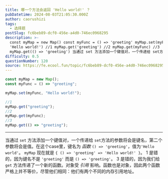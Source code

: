 ```yaml
---
title: 哪一个方法会返回 'Hello world!' ？
pubDatetime: 2024-08-03T21:05:30.000Z
author: caorushizi
tags:
  - 选择题
postSlug: fc6beb89-dcf0-456e-a4d0-746ec0968295
description: >-
  const myMap = new Map() const myFunc = () => 'greeting' myMap.set(myFunc,
  'Hello world!') //1 myMap.get('greeting') //2 myMap.get(myFunc) //3
  myMap.get(() => 'greeting') 当通过 set 方法添加一个键值对，一个传递给 set方法的
difficulty: 0.5
questionNumber: 120
source: https://fe.ecool.fun/topic/fc6beb89-dcf0-456e-a4d0-746ec0968295
---
```


```javascript
const myMap = new Map();
const myFunc = () => "greeting";

myMap.set(myFunc, "Hello world!");

//1
myMap.get("greeting");
//2
myMap.get(myFunc);
//3
myMap.get(() => "greeting");
```

---

当通过 `set` 方法添加一个键值对，一个传递给 `set`方法的参数将会是键名，第二个参数将会是值。在这个case里，键名为 _函数_ `() => 'greeting'`，值为`'Hello world'`。 `myMap` 现在就是 `{ () => 'greeting' => 'Hello world!' }`。
1 是错的，因为键名不是 `'greeting'` 而是 `() => 'greeting'`。
3 是错的，因为我们给`get` 方法传递了一个新的函数。对象受 _引用_ 影响。函数也是对象，因此两个函数严格上并不等价，尽管他们相同：他们有两个不同的内存引用地址。
